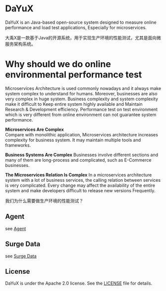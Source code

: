 # DaYuX
DaYuX is an Java-based open-source system designed to measure online performance and load test applications, Especially for microservices.

大禹X是一款基于Java的开源系统，用于实现生产环境的性能测试，尤其是面向微服务架构系统。

# Why should we do online environmental performance test
Microservices Architecture is used commonly nowadays and it always make system complex to understand for humans. Moreover, businesses are also very complex in huge system. Business complexity and system complexity make it difficult to Keep entire system highly available and Maintain Research & Development efficiency. 
Performance test on test environment which is very different from online environment can not guarantee system performance.

**Microservices Are Complex**<br/>
Compare with monolithic application, Microservices architecture increases complexity for business system. It may maintain multiple tools and frameworks.

**Business Systems Are Complex**
Businesses involve different sections and many of them are long-process and complicated, such as E-Commerce businesses.

**The Microservices Relation Is Complex**
In a microservices architecture system with a lot of business services, the calling relation between services is very complicated. Every change may affect the availability of the entire system and make developers difficult to release new versions Frequently.

我们为什么需要做生产环境的性能测试？

## Agent
see [Agent](https://github.com/shulieTech/DaYuX/blob/main/agent/README.md?_blank)

## Surge Data
see [Surge Data](https://github.com/shulieTech/DaYuX/blob/main/data/surge-data/README.md?_blank)

## License
DaYuX is under the Apache 2.0 license. See the [LICENSE](https://github.com/shulieTech/DaYuX/blob/main/LICENSE?_blank) file for details.
